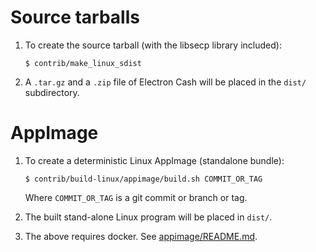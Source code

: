 Source tarballs
===============

1. To create the source tarball (with the libsecp library included):

    ```
    $ contrib/make_linux_sdist
    ```

2. A `.tar.gz` and a `.zip` file of Electron Cash will be placed in the `dist/` subdirectory.


AppImage
===============

1. To create a deterministic Linux AppImage (standalone bundle):

    ```
    $ contrib/build-linux/appimage/build.sh COMMIT_OR_TAG
    ```

    Where `COMMIT_OR_TAG` is a git commit or branch or tag.

2. The built stand-alone Linux program will be placed in `dist/`.

3. The above requires docker.  See [appimage/README.md](appimage/README.md).
